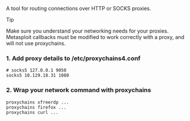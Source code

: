 A tool for routing connections over HTTP or SOCKS proxies. 

> [!tip]
> Make sure you understand your networking needs for your proxies. Metasploit callbacks must be modified to work correctly with a proxy, and will not use proxychains.
### 1. Add proxy details to /etc/proxychains4.conf
```shell
# socks5 127.0.0.1 9050
socks5 10.129.18.31 1080
```

### 2. Wrap your network command with proxychains
```shell
proxychains xfreerdp ...
proxychains firefox ...
proxychains curl ...
```
